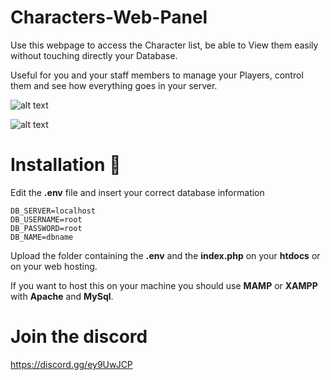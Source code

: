 # Characters-Web-Panel

Use this webpage to access the Character list, be able to View them easily without touching directly your Database.

Useful for you and your staff members to manage your Players, control them and see how everything goes in your server.

![alt text](https://cdn.discordapp.com/attachments/439078769613864960/1217759685046960149/panel1.png?ex=66053215&is=65f2bd15&hm=a0664d00d5c7b42df779b39ff79cdffc85774618202088177b7f9fb1c4b8207e&)

![alt text](https://cdn.discordapp.com/attachments/439078769613864960/1217759684606562364/panel2.png?ex=66053215&is=65f2bd15&hm=d16fe441dbc7f6d1f27f05d37f71f3f82c435d3bdb71c542ab4211837d61e2dc&)

# Installation 📖

Edit the **.env** file and insert your correct database information

```
DB_SERVER=localhost
DB_USERNAME=root
DB_PASSWORD=root
DB_NAME=dbname
```

Upload the folder containing the **.env** and the **index.php** on your **htdocs** or on your web hosting.

If you want to host this on your machine you should use **MAMP** or **XAMPP** with **Apache** and  **MySql**.

# Join the discord
https://discord.gg/ey9UwJCP
